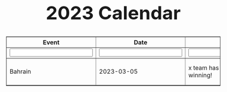 <html>
<head>

  <meta charset="utf-8" />
  <title>F1 Races</title>
  <meta name="description" content="F1 Races and their Information." />
  <style>
    table.center {
      margin-left: auto;
      margin-right: auto;
    }
      *{
      font-family: "Inter", sans-serif;
    }
    body{
      font-size: 1rem;
      font-weight: 400;aa
      line-height: 1.5;
      text-align: left;
    }
    .card{
      border-style: round;
      border-radius: 5px;
      border-width: 20px;
      padding-top: 1.25rem;
      padding-right: 1.25rem;
      padding-bottom: 1.25rem;
      padding-left: 1.25rem;
      background-color: #fcf8f7; 
      width:80%;
      margin-left: 8%;
      margin-top: 2%;
      margin-bottom: 2%;
      position: relative;
      column;flex-direction:column;min-width:0;
      display:-ms-flexbox;display:flex;
      }
    .card-title{
      margin-left:5px; 
      margin-top:5px;
    }
    .form-control{
      margin-left:5px; 
      border-style: round;
      border-radius: 5px;
      border-width: 2px; 
      width: 98%;
      length: 100%;
      font-family: sans-sarif;
      padding: 0.375rem 0.75rem;
      font-size: 1rem;
      font-weight: 400;
      line-height: 1.5;
      color: #495057;
      background-color: #fff;
      background-clip: padding-box;
      border: 1px solid #ced4da;
    }
    .form-group {
      margin-bottom: 1rem;
    }
  </style>
</head>

<script type="text/javascript" src="table_script.js"></script>

<body>
<h1 style="text-align: center; font-size: 50px">
2023 Calendar
</h1>
<script>
   // Function to show elements from localStorage
   function showNotes() {
       let notes = localStorage.getItem("notes");
       if (notes == null) notesObj = [];
       else notesObj = JSON.parse(notes);
       let html = "";
       notesObj.forEach(function (element, index) {
           html += `
     <div class="noteCard my-2 mx-2 card">
       <div class="card-body" >
         <h1 class="card-title" >
           Comment ${index + 1}
         </h1>
         <p class="card-text" style="color:black">
           ${element}
         </p>
       <button id="${index}" onclick=
         "deleteNote(this.id)"
         class="btn btn-primary" style="background-color:pink; border-color: pink">
         Delete Comment
       </button>
     </div>
   </div>`;
       });
       let notesElm = document.getElementById("notes");
       if (notesObj.length != 0) notesElm.innerHTML = html;
       else
           notesElm.innerHTML = `Nothing to show!
   Use "Add a Note" section above to add notes.`;
   }
   // Function to delete a note
   function deleteNote(index) {
       let notes = localStorage.getItem("notes");
       if (notes == null) notesObj = [];
       else notesObj = JSON.parse(notes);
       notesObj.splice(index, 1);
       localStorage.setItem("notes",
           JSON.stringify(notesObj));
       showNotes();
   }

</script>

<table class="races" border="1" align='center' cellspacing=2 cellpadding=5 id="data_table" border=1>
  <tr>
    <th>Event</th>
    <th>Date</th>
    <th>Notes</th>
    <th>Edit</th>
  </tr>

<tr>
<td><input type="text" id="new_name"></td>
<td><input type="text" id="new_country"></td>
<td><input type="text" id="new_age"></td>
<td><input type="button" class="add" onclick="add_row();" value="Add Row"></td>
</tr>

<tr id="row1">
<td id="name_row1">Bahrain</td>
<td id="country_row1">2023-03-05</td>
<td id="age_row1">x team has x chance of winning!</td>
<td>
<input type="button" id="edit_button1" value="Edit" class="edit" onclick="edit_row('1')">
<input type="button" id="save_button1" value="Save" class="save" onclick="save_row('1')">
<input type="button" value="Delete" class="delete" onclick="delete_row('1')">
</td>
</tr>
</table>
<script type="text/javascript">
    const races = document.querySelector(".races");
    fetch("http://ergast.com/api/f1/2023/races.json")
      .then((data) => data.json())
      .then((data) => {
        console.log(data);
        data.MRData.RaceTable.Races.forEach((data) => {
          races.innerHTML += `
      <tr>
        <td>${data.raceName}</td>
                <td>${data.date}</td>
        <td></td>
        <td></td>
      </tr>`;
        });
      });
  </script>

</body>
</html>
